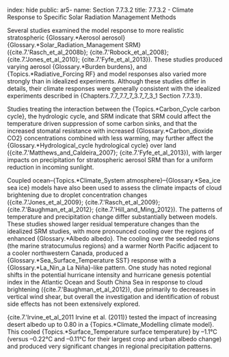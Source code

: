 index: hide
public: ar5-
name: Section 7.7.3.2
title: 7.7.3.2 - Climate Response to Specific Solar Radiation Management Methods

Several studies examined the model response to more realistic stratospheric {Glossary.*Aerosol aerosol} {Glossary.*Solar_Radiation_Management SRM} ({cite.7.'Rasch_et_al_2008b}; {cite.7.'Robock_et_al_2008}; {cite.7.'Jones_et_al_2010}; {cite.7.'Fyfe_et_al_2013}). These studies produced varying aerosol {Glossary.*Burden burdens}, and {Topics.*Radiative_Forcing RF} and model responses also varied more strongly than in idealized experiments. Although these studies differ in details, their climate responses were generally consistent with the idealized experiments described in {Chapters.7.7_7.7_7_3.7_7_3_1 Section 7.7.3.1}.

Studies treating the interaction between the {Topics.*Carbon_Cycle carbon cycle}, the hydrologic cycle, and SRM indicate that SRM could affect the temperature driven suppression of some carbon sinks, and that the increased stomatal resistance with increased {Glossary.*Carbon_dioxide CO2} concentrations combined with less warming, may further affect the {Glossary.*Hydrological_cycle hydrological cycle} over land ({cite.7.'Matthews_and_Caldeira_2007}; {cite.7.'Fyfe_et_al_2013}), with larger impacts on precipitation for stratospheric aerosol SRM than for a uniform reduction in incoming sunlight.

Coupled ocean–{Topics.*Climate_System atmosphere}–{Glossary.*Sea_ice sea ice} models have also been used to assess the climate impacts of cloud brightening due to droplet concentration changes ({cite.7.'Jones_et_al_2009}; {cite.7.'Rasch_et_al_2009}; {cite.7.'Baughman_et_al_2012}; {cite.7.'Hill_and_Ming_2012}). The patterns of temperature and precipitation change differ substantially between models. These studies showed larger residual temperature changes than the idealized SRM studies, with more pronounced cooling over the regions of enhanced {Glossary.*Albedo albedo}. The cooling over the seeded regions (the marine stratocumulus regions) and a warmer North Pacific adjacent to a cooler northwestern Canada, produced a {Glossary.*Sea_Surface_Temperature SST} response with a {Glossary.*La_Nin_a La Niña}-like pattern. One study has noted regional shifts in the potential hurricane intensity and hurricane genesis potential index in the Atlantic Ocean and South China Sea in response to cloud brightening ({cite.7.'Baughman_et_al_2012}), due primarily to decreases in vertical wind shear, but overall the investigation and identification of robust side effects has not been extensively explored.

{cite.7.'Irvine_et_al_2011 Irvine et al. (2011)} tested the impact of increasing desert albedo up to 0.80 in a {Topics.*Climate_Modelling climate model}. This cooled {Topics.*Surface_Temperature surface temperature} by –1.1°C (versus –0.22°C and –0.11°C for their largest crop and urban albedo change) and produced very significant changes in regional precipitation patterns.
